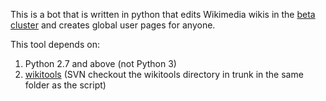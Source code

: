 This is a bot that is written in python that edits Wikimedia wikis in the [beta cluster](http://deployment.wikimedia.beta.wmflabs.org) and creates global user pages for anyone.

This tool depends on:
1. Python 2.7 and above (not Python 3)
2. [wikitools](https://code.google.com/p/python-wikitools/) (SVN checkout the wikitools directory in trunk in the same folder as the script)
